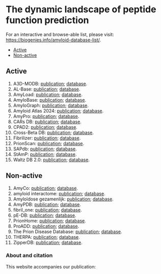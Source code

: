
<!-- README.md is generated from README.Rmd. Please edit that file -->

# The dynamic landscape of peptide function prediction

<!-- This curated list collects peer-reviewed machine learning models dedicated to predicting specific properties of peptides.  -->

For an interactive and browse-able list, please visit:
<https://biogenies.info/amyloid-database-list/>.

- [Active](#active)
- [Non-active](#non-active)

## Active

1.  A3D-MODB: [publication](https://doi.org/10.1093/nar/gkad942);
    [database](https://biocomp.chem.uw.edu.pl/A3D2/MODB).
2.  AL-Base: [publication](https://doi.org/10.1080/13506120802676781);
    [database](https://wwwapp.bumc.bu.edu/BEDAC_ALBase/).
3.  AmyLoad:
    [publication](https://doi.org/10.1093/bioinformatics/btv375);
    [database](http://comprec-lin.iiar.pwr.edu.pl/amyload/).
4.  AmyloBase: [publication](https://doi.org/10.1038%2Fembor.2011.116);
    [database](http://bioserver2.sbsc.unifi.it/AmyloBase.html).
5.  AmyloGraph: [publication](https://doi.org/10.1093/nar/gkac882);
    [database](http://amylograph.com/).
6.  Amyloid Atlas 2024:
    [publication](https://doi.org/10.1016/j.cell.2021.08.013);
    [database](https://people.mbi.ucla.edu/sawaya/amyloidatlas/).
7.  AmyPro: [publication](https://doi.org/10.1093/nar/gkx950);
    [database](http://amypro.net).
8.  CARs DB: [publication](https://doi.org/10.3389/fmolb.2022.882160);
    [database](http://carsdb.ppmclab.com/).
9.  CPAD2: [publication](https://doi.org/10.1080/13506129.2020.1715363);
    [database](https://web.iitm.ac.in/bioinfo2/cpad2/index.html).
10. Cross-Beta DB:
    [publication](https://doi.org/10.1101/2024.02.12.579644);
    [database](https://crossbetadb.crbm.cnrs.fr/).
11. Fibrilizer:
    [publication](http://dx.doi.org/10.1016/j.bpj.2012.12.037);
    [database](https://amyloid.cs.mcgill.ca/database/index.html).
12. PrionScan: [publication](https://doi.org/10.1186/1471-2164-15-102);
    [database](http://webapps.bifi.es/prionscan).
13. SAPdb:
    [publication](https://doi.org/10.1016/j.compbiomed.2021.104391);
    [database](https://webs.iiitd.edu.in/raghava/sapdb/).
14. StAmP:
    [publication](https://doi.org/10.1093/bioinformatics/btac126);
    [database](https://stamp.switchlab.org/).
15. Waltz DB 2.0: [publication](https://doi.org/10.1093/nar/gkz758);
    [database](http://waltzdb.switchlab.org/).

## Non-active

1.  AmyCo: [publication](https://doi.org/10.1080/13506129.2019.1603143);
    [database](http://bioinformatics.biol.uoa.gr/amyco).
2.  amyloid interactome:
    [publication](https://doi.org/10.1371/journal.pone.0173163);
    [database](http://83.212.109.111/amyloid_interactome).
3.  Amyloïdose gezamenlijk:
    [publication](https://doi.org/10.3109/13506129.2014.964858);
    [database](http://www.amyloidosis.nl/).
4.  AmyPDB: [publication](https://doi.org/10.1186/1471-2105-9-273);
    [database](https://amypdb.univ-rennes1.fr/).
5.  fibril_one: [publication](https://doi.org/10.1110%2Fps.0204302);
    [database](http://www.bioinformatics.leeds.ac.uk/group/online/fibril_one).
6.  pE-DB: [publication](https://doi.org/10.1093/nar/gkt960);
    [database](https://pedb.vib.be/).
7.  PrionHome:
    [publication](https://doi.org/10.1371/journal.pone.0031785);
    [database](https://libaio.biol.mcgill.ca/prion).
8.  ProADD: [publication](https://doi.org/10.6026%2F97320630010390);
    [database](http://bicmku.in/ProADD).
9.  The Prion Disease Database:
    [publication](https://doi.org/10.1093/database/bap011);
    [database](http://prion.systemsbiology.net).
10. THERPA:
    [publication](http://dx.doi.org/10.1080/19336896.2019.1689789);
    [database](http://www.nih.go.kr/therpa).
11. ZipperDB: [publication](https://doi.org/10.1073/pnas.0915166107);
    [database](https://services.mbi.ucla.edu/zipperdb/intro).

### About and citation

This website accompanies our publication:
